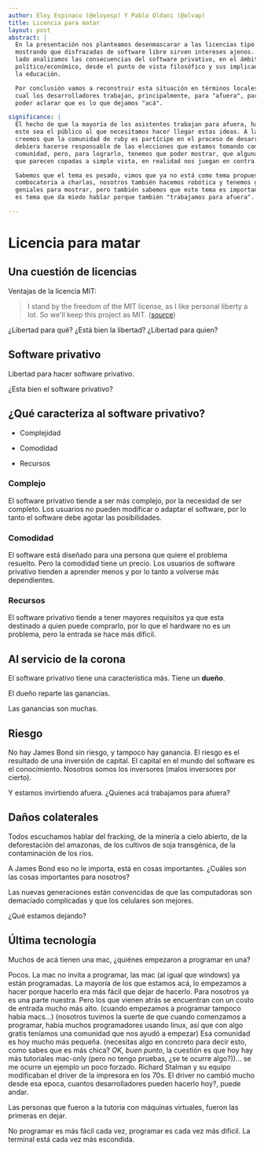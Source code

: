 ```yaml
---
author: Eloy Espinaco (@eloyesp) Y Pablo Oldani (@olvap)
title: Licencia para matar
layout: post
abstract: |
  En la presentación nos planteamos desenmascarar a las licencias tipo BSD/MIT
  mostrando que disfrazadas de software libre sirven intereses ajenos. Por otro
  lado analizamos las consecuencias del software privativo, en el ámbito
  político/económico, desde el punto de vista filosófico y sus implicancias en
  la educación.

  Por conclusión vamos a reconstruir esta situación en términos locales, en la
  cual los desarrolladores trabajan, principalmente, para "afuera", para así
  poder aclarar que es lo que dejamos "acá".

significance: |
  El hecho de que la mayoría de los asistentes trabajan para afuera, hacen que
  este sea el público al que necesitamos hacer llegar estas ideas. A la vez,
  creemos que la comunidad de ruby es partícipe en el proceso de desarrollo y
  debíera hacerse responsable de las elecciones que estamos tomando como
  comunidad, pero, para lograrlo, tenemos que poder mostrar, que algunas cosas
  que parecen copadas a simple vista, en realidad nos juegan en contra.

  Sabemos que el tema es pesado, vimos que ya no está como tema propuesto en la
  combocatoria a charlas, nosotros también hacemos robótica y tenemos gemas
  geniales para mostrar, pero también sabemos que este tema es importante, que
  es tema que da miedo hablar porque también "trabajamos para afuera".

---
```


Licencia para matar
===================

Una cuestión de licencias
-------------------------

Ventajas de la licencia MIT:

> I stand by the freedom of the MIT license, as I like personal liberty a lot.
> So we'll keep this project as MIT. ([source][1])

¿Libertad para qué? ¿Está bien la libertad? ¿Libertad para quien?

Software privativo
------------------

Libertad para hacer software privativo.

¿Esta bien el software privativo?

¿Qué caracteriza al software privativo?
---------------------------------------

-   Complejidad

-   Comodidad

-   Recursos

### Complejo

El software privativo tiende a ser más complejo, por la necesidad de ser
completo. Los usuarios no pueden modificar o adaptar el software, por lo tanto
el software debe agotar las posibilidades.

### Comodidad

El software está diseñado para una persona que quiere el problema resuelto.
Pero la comodidad tiene un precio. Los usuarios de software privativo tienden a
aprender menos y por lo tanto a volverse más dependientes.

### Recursos

El software privativo tiende a tener mayores requisitos ya que esta destinado a
quien puede comprarlo, por lo que el hardware no es un problema, pero la
entrada se hace más dificil.

Al servicio de la corona
------------------------

El software privativo tiene una caracteristica más. Tiene un **dueño**.

El dueño reparte las ganancias.

Las ganancias son muchas.

Riesgo
------

No hay James Bond sin riesgo, y tampoco hay ganancia. El riesgo es el resultado
de una inversión de capital. El capital en el mundo del software es el
conocimiento. Nosotros somos los inversores (malos inversores por cierto).

Y estamos invirtiendo afuera. ¿Quienes acá trabajamos para afuera?

Daños colaterales
-----------------

Todos escuchamos hablar del fracking, de la minería a cielo abierto, de la
deforestación del amazonas, de los cultivos de soja transgénica, de la
contaminación de los ríos.

A James Bond eso no le importa, está en cosas importantes. ¿Cuáles son las
cosas importantes para nosotros?

Las nuevas generaciones están convencidas de que las computadoras son demaciado
complicadas y que los celulares son mejores.

¿Qué estamos dejando?

Última tecnología
-----------------

Muchos de acá tienen una mac, ¿quiénes empezaron a programar en una?

Pocos. La mac no invita a programar, las mac (al igual que windows) ya están
programadas. La mayoría de los que estamos acá, lo empezamos a hacer porque
hacerlo era más fácil que dejar de hacerlo. Para nosotros ya es una parte
nuestra. Pero los que vienen atrás se encuentran con un costo de entrada mucho
más alto. (cuando empezamos a programar tampoco había macs...) (nosotros
tuvimos la suerte de que cuando comenzamos a programar, había muchos
programadores usando linux, así que con algo gratis teníamos una comunidad que
nos ayudó a empezar) Esa comunidad es hoy mucho más pequeña. (necesitas algo en
concreto para decir esto, como sabes que es más chica? *OK, buen punto*, la
cuestión es que hoy hay más tutoriales mac-only (pero no tengo pruebas, ¿se te
ocurre algo?))... se me ocurre un ejemplo un poco forzado. Richard Stalman y su
equipo modificaban el driver de la impresora en los 70s. El driver no cambió
mucho desde esa epoca, cuantos desarrolladores pueden hacerlo hoy?, puede
andar.

Las personas que fueron a la tutoria con máquinas virtuales, fueron las
primeras en dejar.

No programar es más fácil cada vez, programar es cada vez más dificil. La
terminal está cada vez más escondida.

 [1]: https://github.com/jekyll/jekyll-import/issues/160#issuecomment-51942907
 [2]: http://www.itworld.com/it-managementstrategy/233753/gpl-copyleft-use-declining-faster-ever

